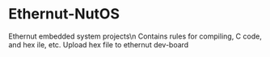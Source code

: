 # Ethernut-NutOS
Ethernut embedded system projects\n
Contains rules for compiling, C code, and hex ile, etc.
Upload hex file to ethernut dev-board

